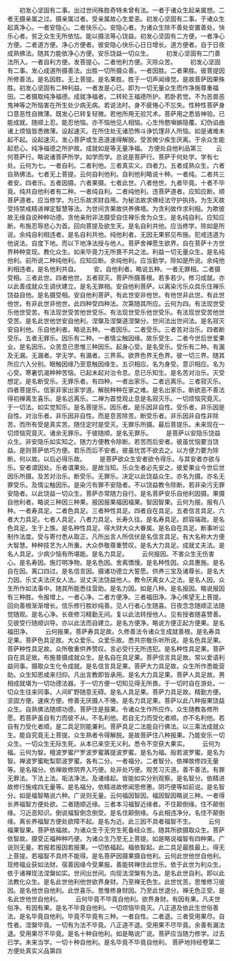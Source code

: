 <!-- { "loadSidebar": true } -->
　　初发心坚固有二事。出过世间殊胜奇特未曾有法。一者于诸众生起亲属想。二者无摄亲属之过。摄亲属过者。受亲属故心生爱恚。初发心坚固有二事。于诸众生起真净心。一者安隐心。二者快乐心。安隐心者。为诸众生除不善处安置善处。快乐心者。贫乏众生无所依怙。能以摄法等心饶益。初发心坚固有二方便。一者净心方便。二者道方便。净心方便者。彼安隐心快乐心日日增长。道方便者。自于日夜成熟佛法。随其力能依净心方便。安乐饶益一切众生。
　　初发心坚固有二门善法所入。一者自利方便。发菩提心。二者他利方便。灭除众苦。
　　初发心坚固有二事。发心成道所摄善法。出胜一切所摄众善。一者因胜。二者果胜。彼菩提因所修善法。是名因胜。无上菩提。是名果胜。胜于一切声闻缘觉。是故菩萨因果殊胜。初发心坚固有二种利益。一者发是心已。即为一切无量众生而作净施尊重福田。二者摄取纯净福德。成就净福者。二转轮王福德所护。若卧若觉。不为恶兽恶鬼神等之所恼害在所生处少病无病。若说法时。身不疲惓心不忘失。性种性菩萨身口意恶性自微薄。既发心已转复轻微。若他所用无验咒术。菩萨用之悉皆神验。已能成就。随顺上忍。能忍他恼。亦不恼他见人相恼。心生怜愍嗔嫉隐覆。幻伪谄曲诸上烦恼皆悉微薄。设起速灭。在所住处无诸恐怖斗诤饥馑非人所恼。如是诸难未起不起。设起速灭。发心菩萨或生恶道速得解脱。受苦微少疾生厌离。于余众生能起悲心。纯净福德之所护故。成就如是等无量净福。
方便处自他利品第三
　　云何菩萨行。略说诸菩萨所学。如学而学。总说是菩萨行。菩萨于何处学。学有七处。云何为七。一者自利。二者利他。三者真实义。四者力。五者成熟众生。六者自熟佛法。七者无上菩提。云何自利他利。自利他利略说十种。一者纯。二者共三者安。四者乐。五者因摄。六者果摄。七者此世。八者他世。九者毕竟。十者不毕竟。纯共自他利者有二种。一者纯自利。二者纯他利。违菩萨道者。应知应断。顺菩萨道者。应当修学。为已乐故求财自用。为秘法故求佛经法守护执持。为生天故受持禁戒精进禅定智慧等法。为世间贪果故供养佛塔。为贪利故作求利相。为欺彼故无缘自说种种功德。贪他亲附非法摄受自住禅乐舍为众生。是名纯自利。应知应断。布施忍辱悲心为首。回向菩提及欲生天。是名自利共他。应当修学。除如是所说。余纯自利相违者。是名自利共他。纯他利者。无因无果邪见布施。犯戒违道为他说法。自度下地。而以下地净法授与他人。菩萨舍禅愿生欲界。自在菩萨十方世界种种变现。教化众生。如来毕竟力无所畏不共之法。利益一切无量众生。是名纯他利。前所说二种纯他利。应知应断。余纯他利。应当勤学。除如是所说。余纯他利相违者。是名他利共自。
　　安。自他利者。略说五种。一者无罪相。二者摄受相。三者此世。四者他世。五者寂灭。菩萨所摄善根。若多若少。修习成就。亦以此善成就众生调伏建立。是名无罪相。安自他利菩萨。以离染污乐众具乐住禅乐饶益自他。是名摄受相。安自他利菩萨。有此世安非他世。有他世非此世。有此世他世。有非此世非他世。此四种受四种法。次第随其所应。云何为四。有法现世受乐他世受苦。有法现世受苦他世受乐。有法现世受乐他世受乐。有法现世受苦他世受苦。是名此世他世安自他利。涅槃及涅槃道涅槃分。世间法出世间法。是名寂灭安自利他。乐自他利者。略说五种。一者因乐。二者受乐。三者苦对治乐。四者断受乐。五者无罪乐。因乐有二种。一者情尘触因缘。故乐受生。二者今世后世爱果业。是名因乐。众苦息已思惟三种因乐。起身心受。是名受乐。受乐有二种。有漏及无漏。无漏者。学无学。有漏者。三界系。欲界色界无色界。彼一切三界。随其所应六入分别。眼触因缘乃至意触因缘生。五识相应。名为身受。意识相应。名为心受。寒暑饥渴种种苦恼。已起未起对治令息。息已乐知生。是名苦对治乐。灭受想定。是名断受乐。无罪乐者。有四种。一者出家乐。二者远离乐。三者寂灭乐。四者菩提乐。信家非家出家学道。解脱种种在家之难。是名出家乐。断欲恶不善法得初禅离生喜乐。是名远离乐。二禅为首觉观止息是名寂灭乐。一切烦恼究竟灭。于一切法。如实觉知乐。是名菩提乐。因乐者。是乐因非自性。受乐者。非乐因是自性。对治乐者。非乐因非自性。而是息苦除苦。断受乐者。非乐因非自性非除苦。而所有受是真实苦。随住定时是受灭。无罪乐所摄。最后菩提乐。未来现在一切烦恼究竟灭。诸余无罪乐。于彼随顺。是名无罪乐。
　　是菩萨以安隐乐饶益众生。非安隐乐如实知之。随力方便教令除断。若苦而后安者。彼虽忧恼要当饶益。是则菩萨依巧方便。若乐而后不安者。彼虽忧苦不欲去之。以方便力要为除断。何以故。以后必得乐故。
　　是菩萨欲众生安者欲令得乐。与其安者亦欲与乐。安者谓因处。乐者谓果处。是故当知。乐众生者必先安之。彼爱果业今世后世因乐所摄。及苦对治乐。断受乐。无罪乐。决定以此饶益众生。亦名为摄。亦名无罪受乐。及情尘触因乐。是染污有罪不安隐者。不以饶益教令除断。若非染污无罪安隐者。以此饶益一切众生。菩萨亦常随力自行。是名菩萨安乐自他利因摄。果摄自他利者。略说三种因三种果。报因报果福因福果。智因智果。云何为报。报有八种。一者寿具足。二者色具足。三者种性具足。四者自在具足。五者信言具足。六者大力具足。七者人具足。八者力具足。长寿久往。是名寿具足。颜容端政。是名色具足。生于上族。是名种性具足。得大财大众大眷属。是名自在具足。断事听讼制作法度。受与寄付悉从取正。凡所出言人所信伏是名信言具足。有大名称大方便大智慧。种种技艺为人所重。大众恭敬尊重赞叹。是名大力具足。成就丈夫法。是名人具足。少病少恼有所堪能。是名力具足。
　　云何报因。不害众生无伤害心。是名寿因。施灯明净物。是名色因。舍离憍慢。是名种性因。众具惠施。是名自在因。离口四过。是名信言因。摄诸功德立大誓愿。供养三宝及诸尊长。是名大力因。乐丈夫法厌女人法。说丈夫法饶益他人。教令厌离女人之法。是名人因。众生所作如法事中。随其所能悉往营助。是名力因。如是八种。是名报因。略说报因有三种胜。令报增上。一者心净。二者方便净。三者福田净。净心悕望无上菩提。回向善根渐渐增长。信乐修行胜妙纯善。见人行者心生随喜。日夜念念随顺正法随觉随观。是名心净。长夜修习精勤无间。复以此法转授他人。见有授者随喜赞善。见彼受行随顺训导。亦以此法而自建立。是名方便净。略说方便正起方便果。是名福田净。
　　云何报果。菩萨寿具足故。久修善法令诸众生成就善根。是名寿具足果。菩萨色具足故。大众爱乐。众爱乐故。悉共宗敬乐听所说。是名色具足果。菩萨种性具足故。众所敬重供养赞叹。言必受行无所违犯。是名种性具足果。菩萨自在具足故。布施普摄成就众生。是名自在具足果。菩萨信言具足故。常以爱语利益同事。摄取众生化令成就。是名信言具足果。菩萨大力具足故。众生所作悉能营助。众生知恩咸来归仰。凡出言教即皆承用。是名大力具足果。菩萨人具足故。男相成就堪为一切功德法器。于一切方便一切知见得无所畏。于一切时自在游处。一切众生往来同事。人间旷野随意无碍。是名人具足果。菩萨力具足故。精勤方便。坚固方便。速疾方便。修善无厌摄人不惓。是名力具足果。菩萨以此八种报果饶益众生。自熟佛法随顺功德。菩萨住是报果。令诸众生作所应作。众生随教各修所愿。若菩萨虽自有力而彼不从。不名利他。若自无力而受化者顺。亦不名利他。若自有力受化者顺。是二具足则能兼利。菩萨具足二法能自行佛法。以三乘法成就众生。能自究竟无上菩提。众生熟者令得解脱。是故菩萨住八种报果。乃能安乐一切众生。一切众生无际生死。从本已来空无义利。悉令不空获大果实。
　　云何为福。云何为智。檀波罗蜜尸罗波罗蜜羼提波罗蜜。是名为福。般若波罗蜜。是名为智。禅波罗蜜毗梨耶波罗蜜。各有二分。一者福分。二者智分。依禅故修四无量等。是名福分。依禅故修阴界入巧便。处非处巧便。观苦习灭道。善不善法。有罪无罪法。下法上法。垢法净法。及诸缘起。皆能如实分别观察。是名智分。依精进故修行施戒四无量等。是名福分。依精进故修闻思修惠。阴巧便等如前说。是名智分。如是福智略说六种。广说则无量。云何福因智因。福因智因略说三种。一者得长养福智方便处欲。二者随顺近缘。三者本习福智近缘者。不住颠倒缘。住不颠倒缘。习近恶知识。倒说福智倒念倒受。是名住颠倒缘。与此相违净分。名住不颠倒缘。离长养福智方便处欲障不起。是名为近。此三因不具者福智不生。
　　云何福果智果。菩萨依福故。为诸众生于无穷生死备经众苦。随其所欲摄取众生。菩萨依智故。摄受正福种种巧便。为诸众生乃至无上菩提。如是略说福智有四种果。广说则无量。若报若报因若报果。一切依福起。福依智起。此二具足最胜最上。得无上菩提。若福智不具终不能得。是名菩萨因摄果摄自他利。云何此世他世自他利。现修福业获如法财。宿善因缘今受果报。善能转禅住此世乐。依于此世为利众生。依于诸禅现法涅槃如实。世间出世间。向现法涅槃有为法。是名此世自利。即以此法教化众生。是名此世他利他世欲界身财。乃至禅无色生。此世忧苦。思惟修习彼因。是名他世自他利。此世喜乐。思惟修身财因。乃至此世退分。禅无色正受。是名此世他世自他利。
　　云何毕竟不毕竟自他利。欲界身财。有因有果。凡夫世俗净。有因有果。是名不毕竟自他利。一切烦恼毕竟灭。八正道及依此生世俗善法。是名毕竟自他利。毕竟不毕竟有三种。一者自性。二者退。三者受用果尽。自性者。涅槃毕竟。一切有为法不毕竟。八正道不退。受用果不尽毕竟。余善有漏法退。受用果尽不毕竟。是名十种自他利。如是略说广说。菩萨应当随力修学。过去已学。未来当学。一切十种自他利。是名毕竟不毕竟自他利。
菩萨地持经卷第二
方便处真实义品第四
